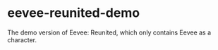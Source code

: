 # eevee-reunited-demo
 The demo version of Eevee: Reunited, which only contains Eevee as a character.
